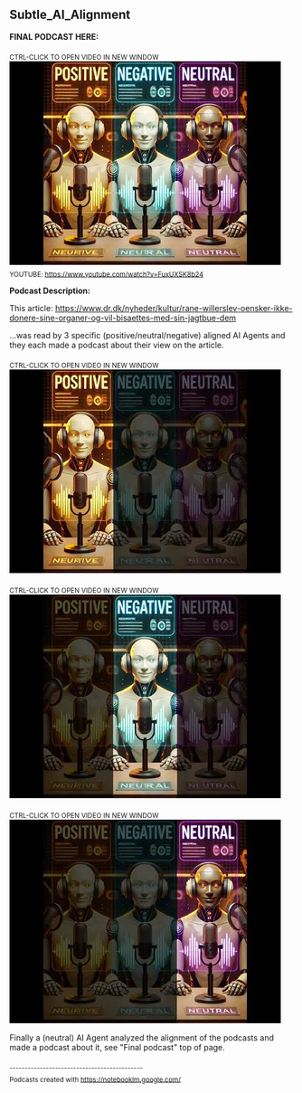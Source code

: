 ## Subtle_AI_Alignment

**FINAL PODCAST HERE:**

<sub>CTRL-CLICK TO OPEN VIDEO IN NEW WINDOW</sub>  
[![Watch the video](./img/3i1.jpg)](https://www.youtube.com/watch?v=FuxUXSK8b24)  
<sub>YOUTUBE: https://www.youtube.com/watch?v=FuxUXSK8b24</sub>

**Podcast Description:**

This article: https://www.dr.dk/nyheder/kultur/rane-willerslev-oensker-ikke-donere-sine-organer-og-vil-bisaettes-med-sin-jagtbue-dem

...was read by 3 specific (positive/neutral/negative) aligned AI Agents and they each made a podcast about their view on the article.


<sub>CTRL-CLICK TO OPEN VIDEO IN NEW WINDOW</sub>  
[![Watch the video](./img/u_pos.jpg)](https://www.youtube.com/watch?v=DP-OncGwBFg) 

<sub>CTRL-CLICK TO OPEN VIDEO IN NEW WINDOW</sub>  
[![Watch the video](./img/u_neg.jpg)](https://www.youtube.com/watch?v=yAylWahs86A) 

<sub>CTRL-CLICK TO OPEN VIDEO IN NEW WINDOW</sub>  
[![Watch the video](./img/u_neu.jpg)](https://www.youtube.com/watch?v=lOzLq_Y7PfU) 

Finally a (neutral) AI Agent analyzed the alignment of the podcasts and made a podcast about it, see "Final podcast" top of page.

<sub>--------------------------------------------  
Podcasts created with https://notebooklm.google.com/</sub>
